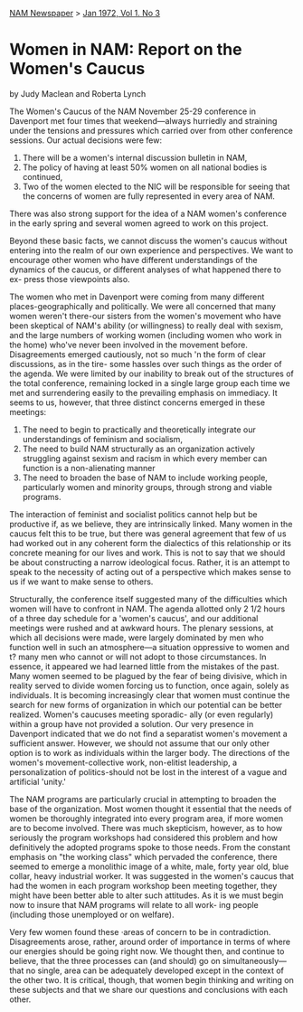 [NAM Newspaper](/dsa-archive/#nam-newspaper) > [Jan 1972, Vol 1. No 3](/dsa-archive/#january-vol-1-no-3-pdf)

# Women in NAM: Report on the Women's Caucus

by Judy Maclean and Roberta Lynch

The Women's Caucus of the NAM November 25-29 conference in Davenport met four times that weekend—always hurriedly and straining under the tensions and pressures which carried over from other conference sessions. Our actual decisions were few: 

1. There will be a women's internal discussion bulletin in NAM, 
2. The policy of having at least 50% women on all national bodies is continued, 
3. Two of the women elected to the NIC will be responsible for seeing that the concerns of women are fully represented in every area of NAM. 
 
There was also strong support for the idea of a NAM women's conference in the early spring and several women agreed to work on this project. 

Beyond these basic facts, we cannot discuss the women's caucus without entering into the realm of our own experience and perspectives. We want to encourage other women who have different understandings of the dynamics of the caucus, or different analyses of what happened there to ex- press those viewpoints also. 

The women who met in Davenport were coming from many different places-geographically and politically. We were all concerned that many women weren't there-our sisters from the women's movement who have been skeptical of NAM's ability (or willingness) to really deal with sexism, and the large numbers of working women (including women who work in the home) who've never been involved in the movement before. Disagreements emerged cautiously, not so much 'n the form of clear discussions, as in the tire- some hassles over such things as the order of the agenda. We were limited by our inability to break out of the structures of the total conference, remaining locked in a single large group each time we met and surrendering easily to the prevailing emphasis on immediacy. It seems to us, however, that three distinct concerns emerged in these meetings: 
1. The need to begin to practically and theoretically integrate our understandings of feminism and socialism, 
2. The need to build NAM structurally as an organization actively struggling against sexism and racism in which every member can function is a non-alienating manner 
3. The need to broaden the base of NAM to include working people, particularly women and minority groups, through strong and viable programs. 
   
The interaction of feminist and socialist politics cannot help but be productive if, as we believe, they are intrinsically linked. Many women in the caucus felt this to be true, but there was general agreement that few of us had worked out in any coherent form the dialectics of this relationship or its concrete meaning for our lives and work. This is not to say that we should be about constructing a narrow ideological focus. Rather, it is an attempt to speak to the necessity of acting out of a perspective which makes sense to us if we want to make sense to others. 

Structurally, the conference itself suggested many of the difficulties which women will have to confront in NAM. The agenda allotted only 2 1/2 hours of a three day schedule for a 'women's caucus', and our additional meetings were rushed and at awkward hours. The plenary sessions, at which all decisions were made, were largely dominated by men who function well in such an atmosphere—a situation oppressive to women and t? many men who cannot or will not adopt to those circumstances. In essence, it appeared we had learned little from the mistakes of the past. Many women seemed to be plagued by the fear of being divisive, which in reality served to divide women forcing us to function, once again, solely as individuals. It is becoming increasingly clear that women must continue the search for new forms of organization in which our potential can be better realized. Women's caucuses meeting sporadic- ally (or even regularly) within a group have not provided a solution. Our very presence in Davenport indicated that we do not find a separatist women's movement a sufficient answer. However, we should not assume that our only other option is to work as individuals within the larger body. The directions of the women's movement-collective work, non-elitist leadership, a personalization of politics-should not be lost in the interest of a vague and artificial 'unity.' 

The NAM programs are particularly crucial in attempting to broaden the base of the organization. Most women thought it essential that the needs of women be thoroughly integrated into every program area, if more women are to become involved. There was much skepticism, however, as to how seriously the program workshops had considered this problem and how definitively the adopted programs spoke to those needs. From the constant emphasis on "the working class" which pervaded the conference, there seemed to emerge a monolithic image of a white, male, forty year old, blue collar, heavy industrial worker. It was suggested in the women's caucus that had the women in each program workshop been meeting together, they might have been better able to alter such attitudes. As it is we must begin now to insure that NAM programs will relate to all work- ing people (including those unemployed or on welfare). 

Very few women found these ·areas of concern to be in contradiction. Disagreements arose, rather, around order of importance in terms of where our energies should be going right now. We thought then, and continue to believe, that the three processes can (and should) go on simultaneously—that no single, area can be adequately developed except in the context of the other two. It is critical, though, that women begin thinking and writing on these subjects and that we share our questions and conclusions with each other.